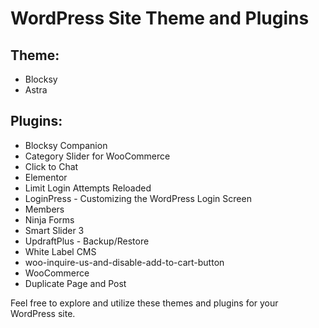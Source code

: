 # WordPress Site Theme and Plugins

## Theme:

* Blocksy
* Astra

## Plugins:

* Blocksy Companion
* Category Slider for WooCommerce
* Click to Chat
* Elementor
* Limit Login Attempts Reloaded
* LoginPress - Customizing the WordPress Login Screen
* Members
* Ninja Forms
* Smart Slider 3
* UpdraftPlus - Backup/Restore
* White Label CMS
* woo-inquire-us-and-disable-add-to-cart-button
* WooCommerce
* Duplicate Page and Post

Feel free to explore and utilize these themes and plugins for your WordPress site.
